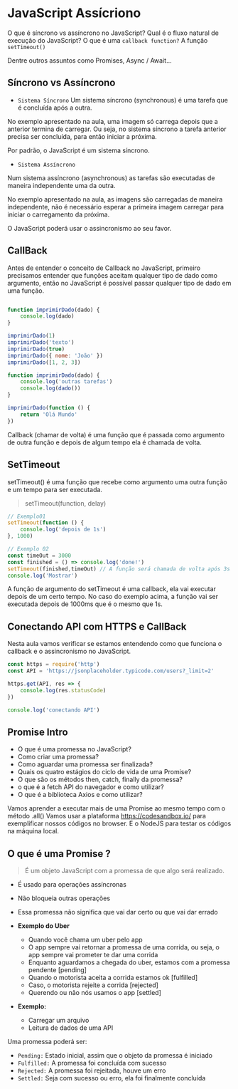 # JavaScript Assícriono

O que é síncrono vs assíncrono no JavaScript?
Qual é o fluxo natural de execução do JavaScript?
O que é uma `callback function?`
A função `setTimeout()`

Dentre outros assuntos como Promises, Async / Await...

## Síncrono vs Assíncrono

- `Sistema Síncrono`
Um sistema síncrono (synchronous) é uma tarefa que é concluída após a outra.

No exemplo apresentado na aula, uma imagem só carrega depois que a anterior termina de carregar. Ou seja, no sistema síncrono a tarefa anterior precisa ser concluída, para então iniciar a próxima.

Por padrão, o JavaScript é um sistema síncrono.

- `Sistema Assíncrono`

Num sistema assíncrono (asynchronous) as tarefas são executadas de maneira independente uma da outra.

No exemplo apresentado na aula, as imagens são carregadas de maneira independente, não é necessário esperar a primeira imagem carregar para iniciar o carregamento da próxima.

O JavaScript poderá usar o assincronismo ao seu favor.


## CallBack

Antes de entender o conceito de Callback no JavaScript, primeiro precisamos entender que funções aceitam qualquer tipo de dado como argumento, então no JavaScript é possível passar qualquer tipo de dado em uma função.

```js 

function imprimirDado(dado) {
	console.log(dado)
}

imprimirDado(1) 
imprimirDado('texto') 
imprimirDado(true)
imprimirDado({ nome: 'João' })
imprimirDado([1, 2, 3])

function imprimirDado(dado) {
	console.log('outras tarefas')
	console.log(dado())
}

imprimirDado(function () {
	return 'Olá Mundo'
})
```

Callback (chamar de volta) é uma função que é passada como argumento de outra função e depois de algum tempo ela é chamada de volta.

## SetTimeout

setTimeout() é uma função que recebe como argumento uma outra função e um tempo para ser executada.

> setTimeout(function, delay)

```js
// Exemplo01
setTimeout(function () {
	console.log('depois de 1s')
}, 1000)

// Exemplo 02
const timeOut = 3000
const finished = () => console.log('done!')
setTimeout(finished,timeOut) // A função será chamada de volta após 3s
console.log('Mostrar')
```
A função de argumento do setTimeout é uma callback, ela vai executar depois de um certo tempo. No caso do exemplo acima, a função vai ser executada depois de 1000ms que é o mesmo que 1s.

## Conectando API com HTTPS e CallBack

Nesta aula vamos verificar se estamos entendendo como que funciona o callback e o assincronismo no JavaScript.

```js
const https = require('http')
const API = 'https://jsonplaceholder.typicode.com/users?_limit=2'

https.get(API, res => {
	console.log(res.statusCode)
})

console.log('conectando API')
```

## Promise Intro

- O que é uma promessa no JavaScript?
- Como criar uma promessa?
- Como aguardar uma promessa ser finalizada?
- Quais os quatro estágios do ciclo de vida de uma Promise?
- O que são os métodos then, catch, finally da promessa?
- o que é a fetch API do navegador e como utilizar?
- O que é a biblioteca Axios e como utilizar?

Vamos aprender a executar mais de uma Promise ao mesmo tempo com o método .all()
Vamos usar a plataforma https://codesandbox.io/ para exemplificar nossos códigos no browser.
E o NodeJS para testar os códigos na máquina local.

## O que é uma Promise ?

> É um objeto JavaScript com a promessa de que algo será realizado.

- É usado para operações assíncronas
- Não bloqueia outras operações
- Essa promessa não significa que vai dar certo ou que vai dar errado

- **Exemplo do Uber**
	- Quando você chama um uber pelo app
	- O app sempre vai retornar a promessa de uma corrida, ou seja, o app sempre vai prometer te dar uma corrida
	- Enquanto aguardamos a chegada do uber, estamos com a promessa pendente [pending]
	- Quando o motorista aceita a corrida estamos ok [fulfilled]
	- Caso, o motorista rejeite a corrida [rejected]
	- Querendo ou não nós usamos o app [settled]

- **Exemplo:**
	- Carregar um arquivo
	- Leitura de dados de uma API

Uma promessa poderá ser:

- `Pending:` Estado inicial, assim que o objeto da promessa é iniciado
- `Fulfilled:` A promessa foi concluída com sucesso
- `Rejected:` A promessa foi rejeitada, houve um erro
- `Settled:` Seja com sucesso ou erro, ela foi finalmente concluída

